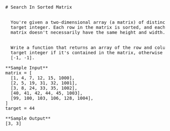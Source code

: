 <pre>
# Search In Sorted Matrix


  You're given a two-dimensional array (a matrix) of distinct integers and a
  target integer. Each row in the matrix is sorted, and each column is also sorted; the
  matrix doesn't necessarily have the same height and width.


  Write a function that returns an array of the row and column indices of the
  target integer if it's contained in the matrix, otherwise
  [-1, -1].

**Sample Input**
matrix = [
  [1, 4, 7, 12, 15, 1000],
  [2, 5, 19, 31, 32, 1001],
  [3, 8, 24, 33, 35, 1002],
  [40, 41, 42, 44, 45, 1003],
  [99, 100, 103, 106, 128, 1004],
]
target = 44

**Sample Output**
[3, 3]

</pre>